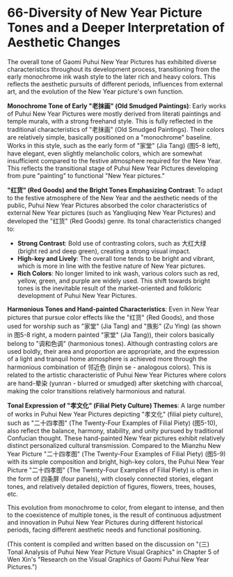 # 66-Diversity of New Year Picture Tones and a Deeper Interpretation of Aesthetic Changes

The overall tone of Gaomi Puhui New Year Pictures has exhibited diverse characteristics throughout its development process, transitioning from the early monochrome ink wash style to the later rich and heavy colors. This reflects the aesthetic pursuits of different periods, influences from external art, and the evolution of the New Year picture's own function.

**Monochrome Tone of Early "老抹画" (Old Smudged Paintings)**:
Early works of Puhui New Year Pictures were mostly derived from literati paintings and temple murals, with a strong freehand style. This is fully reflected in the traditional characteristics of "老抹画" (Old Smudged Paintings). Their colors are relatively simple, basically positioned on a "monochrome" baseline. Works in this style, such as the early form of "家堂" (Jia Tang) (图5-8 left), have elegant, even slightly melancholic colors, which are somewhat insufficient compared to the festive atmosphere required for the New Year. This reflects the transitional stage of Puhui New Year Pictures developing from pure "painting" to functional "New Year pictures."

**"红货" (Red Goods) and the Bright Tones Emphasizing Contrast**:
To adapt to the festive atmosphere of the New Year and the aesthetic needs of the public, Puhui New Year Pictures absorbed the color characteristics of external New Year pictures (such as Yangliuqing New Year Pictures) and developed the "红货" (Red Goods) genre. Its tonal characteristics changed to:
*   **Strong Contrast**: Bold use of contrasting colors, such as 大红大绿 (bright red and deep green), creating a strong visual impact.
*   **High-key and Lively**: The overall tone tends to be bright and vibrant, which is more in line with the festive nature of New Year pictures.
*   **Rich Colors**: No longer limited to ink wash, various colors such as red, yellow, green, and purple are widely used.
This shift towards bright tones is the inevitable result of the market-oriented and folkloric development of Puhui New Year Pictures.

**Harmonious Tones and Hand-painted Characteristics**:
Even in New Year pictures that pursue color effects like the "红货" (Red Goods), and those used for worship such as "家堂" (Jia Tang) and "族影" (Zu Ying) (as shown in 图5-8 right, a modern painted "家堂" (Jia Tang)), their colors basically belong to "调和色调" (harmonious tones). Although contrasting colors are used boldly, their area and proportion are appropriate, and the expression of a light and tranquil home atmosphere is achieved more through the harmonious combination of 邻近色 (linjin se - analogous colors). This is related to the artistic characteristic of Puhui New Year Pictures where colors are hand-晕染 (yunran - blurred or smudged) after sketching with charcoal, making the color transitions relatively harmonious and natural.

**Tonal Expression of "孝文化" (Filial Piety Culture) Themes**:
A large number of works in Puhui New Year Pictures depicting "孝文化" (filial piety culture), such as "二十四孝图" (The Twenty-Four Examples of Filial Piety) (图5-10), also reflect the balance, harmony, stability, and unity pursued by traditional Confucian thought. These hand-painted New Year pictures exhibit relatively distinct personalized cultural transmission. Compared to the Mianzhu New Year Picture "二十四孝图" (The Twenty-Four Examples of Filial Piety) (图5-9) with its simple composition and bright, high-key colors, the Puhui New Year Picture "二十四孝图" (The Twenty-Four Examples of Filial Piety) is often in the form of 四条屏 (four panels), with closely connected stories, elegant tones, and relatively detailed depiction of figures, flowers, trees, houses, etc.

This evolution from monochrome to color, from elegant to intense, and then to the coexistence of multiple tones, is the result of continuous adjustment and innovation in Puhui New Year Pictures during different historical periods, facing different aesthetic needs and functional positioning.

(This content is compiled and written based on the discussion on "(三) Tonal Analysis of Puhui New Year Picture Visual Graphics" in Chapter 5 of Wen Xin's "Research on the Visual Graphics of Gaomi Puhui New Year Pictures.")
